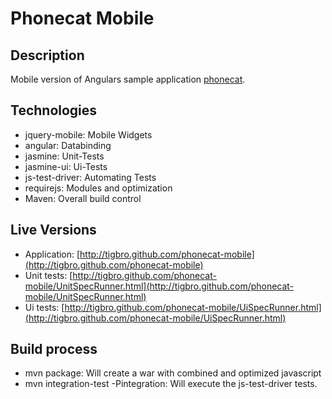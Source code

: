 Phonecat Mobile
===============

Description
-----------

Mobile version of Angulars sample application [phonecat](https://github.com/angular/angular-phonecat).

Technologies
------------

- jquery-mobile: Mobile Widgets
- angular: Databinding
- jasmine: Unit-Tests
- jasmine-ui: Ui-Tests
- js-test-driver: Automating Tests
- requirejs: Modules and optimization
- Maven: Overall build control


Live Versions
-------------

- Application: [http://tigbro.github.com/phonecat-mobile](http://tigbro.github.com/phonecat-mobile)
- Unit tests: [http://tigbro.github.com/phonecat-mobile/UnitSpecRunner.html](http://tigbro.github.com/phonecat-mobile/UnitSpecRunner.html)
- Ui tests: [http://tigbro.github.com/phonecat-mobile/UiSpecRunner.html](http://tigbro.github.com/phonecat-mobile/UiSpecRunner.html)


Build process
-------------
- mvn package: Will create a war with combined and optimized javascript
- mvn integration-test -Pintegration: Will execute the js-test-driver tests.